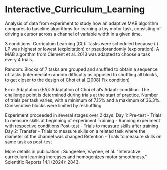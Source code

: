 # Interactive_Curriculum_Learning
Analysis of data from experiment to study how an adaptive MAB algorithm compares to baseline algorithms for learning a toy motor task, consisting of driving a cursor across a channel of variable width in a given time.
 
3 conditions: 
Curriculum Learning (CL):
Tasks were scheduled because (i) LP was highest or lowest (exploitation) or pseudorandomly (exploration). A MAB algorithm from Clement et al. 2013 was adapted to choose a task every 4 trials. 
  
Random: 
Blocks of 7 tasks are grouped and shuffled to obtain a sequence of tasks (intermediate random difficulty as opposed to shuffling all blocks, to get closer to the design of Choi et al (2008) Fix condition)  

Error Adaptation (EA): 
Adaptation of Choi et al’s Adaptr condition. The challenge point is determined during trials at the start of practice. Number of trials per task varies, with a minimum of 7.15% and a maximum of 36.3%. Consecutive blocks were limited by reshuffling.

Experiment proceeded in several stages over 2 days:
Day 1:
Pre-test - Trials to measure skills at beginning of experiment
Training - Running experiment with respective conditions
Post-test - Trials to measure skills after training
Day 2:
Transfer - Trials to measure skills on a related task where the diameter of the channel was changed
Retention - Trials to measure skills on same task as post-test 

More details in publication : 
Sungeelee, Vaynee, et al. "Interactive curriculum learning increases and homogenizes motor smoothness." Scientific Reports 14.1 (2024): 2843.
